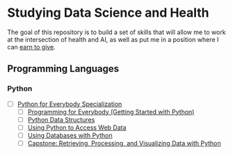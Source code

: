 # Studying Data Science and Health
The goal of this repository is to build a set of skills that will allow me to work at the intersection of health and AI, as well as put me in a position where I can [earn to give](https://80000hours.org/articles/earning-to-give/).

## Programming Languages
### Python
- [ ] [Python for Everybody Specialization](https://www.coursera.org/specializations/python)
  - [ ] [Programming for Everybody (Getting Started with Python)](https://www.coursera.org/learn/python?specialization=python)
  - [ ] [Python Data Structures](https://www.coursera.org/learn/python-data?specialization=python)
  - [ ] [Using Python to Access Web Data](https://www.coursera.org/learn/python-network-data?specialization=python)
  - [ ] [Using Databases with Python](https://www.coursera.org/learn/python-databases?specialization=python)
  - [ ] [Capstone: Retrieving, Processing, and Visualizing Data with Python](https://www.coursera.org/learn/python-data-visualization?specialization=python)
